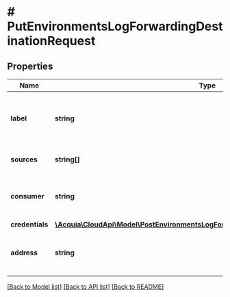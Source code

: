 # # PutEnvironmentsLogForwardingDestinationRequest

## Properties

Name | Type | Description | Notes
------------ | ------------- | ------------- | -------------
**label** | **string** | The human-friendly identifier of the destination. | [optional]
**sources** | **string[]** | The list of log sources to forward. | [optional]
**consumer** | **string** | The application or provider consuming the logs. |
**credentials** | [**\Acquia\CloudApi\Model\PostEnvironmentsLogForwardingDestinationsRequestCredentials**](PostEnvironmentsLogForwardingDestinationsRequestCredentials.md) |  | [optional]
**address** | **string** | The URL or host name and port of the destination. | [optional]

[[Back to Model list]](../../README.md#models) [[Back to API list]](../../README.md#endpoints) [[Back to README]](../../README.md)
